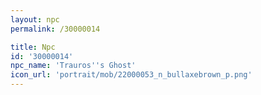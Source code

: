 ```yaml
---
layout: npc
permalink: /30000014

title: Npc
id: '30000014'
npc_name: 'Trauros''s Ghost'
icon_url: 'portrait/mob/22000053_n_bullaxebrown_p.png'
---
```

